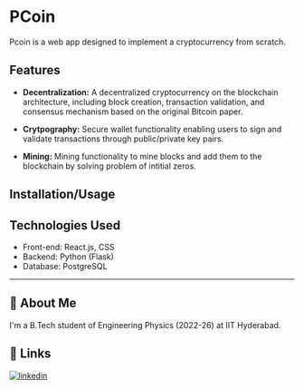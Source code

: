 # PCoin

Pcoin is a web app designed to implement a cryptocurrency from scratch.

## Features

- **Decentralization:** A decentralized cryptocurrency on the blockchain architecture, including block creation, transaction validation, and consensus mechanism based on the original Bitcoin paper.
  
- **Crytpography:** Secure wallet functionality enabling users to sign and validate transactions through public/private key pairs.

- **Mining:** Mining functionality to mine blocks and add them to the blockchain by solving problem of intitial zeros.


## Installation/Usage


## Technologies Used

- Front-end: React.js, CSS
- Backend: Python (Flask)
- Database: PostgreSQL
---

## 🚀 About Me
I'm a B.Tech student of Engineering Physics (2022-26) at IIT Hyderabad.


## 🔗 Links
[![linkedin](https://img.shields.io/badge/linkedin-0A66C2?style=for-the-badge&logo=linkedin&logoColor=white)](https://www.linkedin.com/in/prakharsaxena2004)
